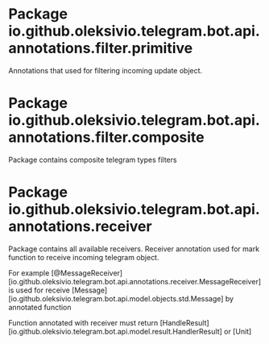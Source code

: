 # Package io.github.oleksivio.telegram.bot.api.annotations.filter.primitive

Annotations that used for filtering incoming update object. 

# Package io.github.oleksivio.telegram.bot.api.annotations.filter.composite

Package contains composite telegram types filters

# Package io.github.oleksivio.telegram.bot.api.annotations.receiver

Package contains all available receivers. Receiver annotation used for 
mark function to receive incoming telegram object.

For example [@MessageReceiver][io.github.oleksivio.telegram.bot.api.annotations.receiver.MessageReceiver]
is used for receive [Message][io.github.oleksivio.telegram.bot.api.model.objects.std.Message] by annotated function

Function annotated with receiver must return [HandleResult][io.github.oleksivio.telegram.bot.api.model.result.HandlerResult] or [Unit]
